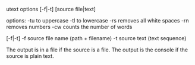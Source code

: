 utext options [-f|-t] [source file|text]

options:
-tu to uppercase
-tl to lowercase
-rs removes all white spaces
-rn removes numbers
-cw counts the number of words

[-f|-t]
-f source file name (path + filename)
-t source text (text sequence)

The output is in a file if the source is a file. The output is the console if the source is plain text.
